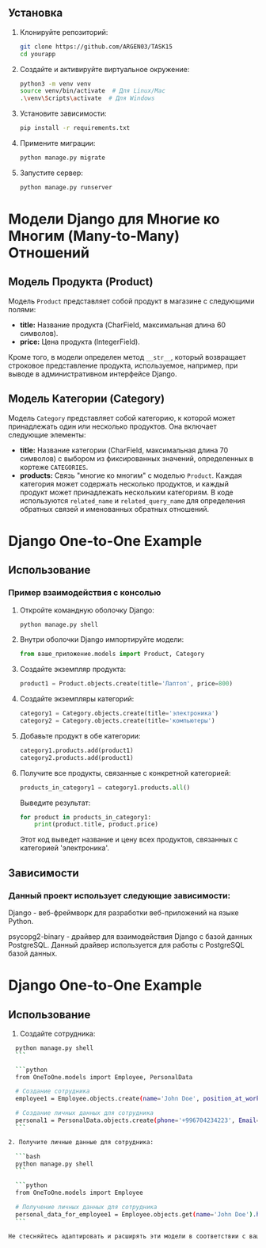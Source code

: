 ## Установка

1. Клонируйте репозиторий:

    ```bash
    git clone https://github.com/ARGEN03/TASK15
    cd yourapp
    ```

2. Создайте и активируйте виртуальное окружение:

    ```bash
    python3 -m venv venv
    source venv/bin/activate  # Для Linux/Mac
    .\venv\Scripts\activate  # Для Windows
    ```

3. Установите зависимости:

    ```bash
    pip install -r requirements.txt
    ```

4. Примените миграции:

    ```bash
    python manage.py migrate
    ```

5. Запустите сервер:

    ```bash
    python manage.py runserver

# Модели Django для Многие ко Многим (Many-to-Many) Отношений

## Модель Продукта (Product)

Модель `Product` представляет собой продукт в магазине с следующими полями:

- **title:** Название продукта (CharField, максимальная длина 60 символов).
- **price:** Цена продукта (IntegerField).

Кроме того, в модели определен метод `__str__`, который возвращает строковое представление продукта, используемое, например, при выводе в административном интерфейсе Django.

## Модель Категории (Category)

Модель `Category` представляет собой категорию, к которой может принадлежать один или несколько продуктов. Она включает следующие элементы:

- **title:** Название категории (CharField, максимальная длина 70 символов) с выбором из фиксированных значений, определенных в кортеже `CATEGORIES`.
- **products:** Связь "многие ко многим" с моделью `Product`. Каждая категория может содержать несколько продуктов, и каждый продукт может принадлежать нескольким категориям. В коде используются `related_name` и `related_query_name` для определения обратных связей и именованных обратных отношений.

# Django One-to-One Example


## Использование

### Пример взаимодействия с консолью

1. Откройте командную оболочку Django:

    ```bash
    python manage.py shell
    ```

2. Внутри оболочки Django импортируйте модели:

    ```python
    from ваше_приложение.models import Product, Category
    ```

3. Создайте экземпляр продукта:

    ```python
    product1 = Product.objects.create(title='Лаптоп', price=800)
    ```

4. Создайте экземпляры категорий:

    ```python
    category1 = Category.objects.create(title='электроника')
    category2 = Category.objects.create(title='компьютеры')
    ```

5. Добавьте продукт в обе категории:

    ```python
    category1.products.add(product1)
    category2.products.add(product1)
    ```

6. Получите все продукты, связанные с конкретной категорией:

    ```python
    products_in_category1 = category1.products.all()
    ```

    Выведите результат:

    ```python
    for product in products_in_category1:
        print(product.title, product.price)
    ```

    Этот код выведет название и цену всех продуктов, связанных с категорией 'электроника'.

## Зависимости

### Данный проект использует следующие зависимости:
Django - веб-фреймворк для разработки веб-приложений на языке Python.

psycopg2-binary - драйвер для взаимодействия Django с базой данных PostgreSQL.
Данный драйвер используется для работы с PostgreSQL базой данных.

# Django One-to-One Example

## Использование

1. Создайте сотрудника:

  ```bash
    python manage.py shell
    ```

    ```python
    from OneToOne.models import Employee, PersonalData

    # Создание сотрудника
    employee1 = Employee.objects.create(name='John Doe', position_at_work='Developer')

    # Создание личных данных для сотрудника
    personal1 = PersonalData.objects.create(phone='+996704234223', Email='niki03@gmail.com', address='ул.Пушкина14', employee=employee1)
    ```

2. Получите личные данные для сотрудника:

    ```bash
    python manage.py shell
    ```

    ```python
    from OneToOne.models import Employee

    # Получение личных данных для сотрудника
    personal_data_for_employee1 = Employee.objects.get(name='John Doe').human.all()
    ```

Не стесняйтесь адаптировать и расширять эти модели в соответствии с вашими конкретными требованиями.

